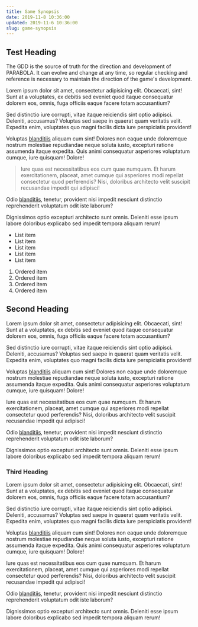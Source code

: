 ```yaml
---
title: Game Synopsis
date: 2019-11-8 10:36:00
updated: 2019-11-6 10:36:00
slug: game-synopsis
---
```


## Test Heading

The GDD is the source of truth for the direction and development of PARABOLA. It can evolve and change at any time, so regular checking and reference is necessary to maintain the direction of the game's development.

Lorem ipsum dolor sit amet, consectetur adipisicing elit. Obcaecati, sint! Sunt at a voluptates, ex debitis sed eveniet quod itaque consequatur dolorem eos, omnis, fuga officiis eaque facere totam accusantium?

Sed distinctio iure corrupti, vitae itaque reiciendis sint optio adipisci. Deleniti, accusamus? Voluptas sed saepe in quaerat quam veritatis velit. Expedita enim, voluptates quo magni facilis dicta iure perspiciatis provident!

Voluptas <a href="/">blanditiis</a> aliquam cum sint! Dolores non eaque unde doloremque nostrum molestiae repudiandae neque soluta iusto, excepturi ratione assumenda itaque expedita. Quis animi consequatur asperiores voluptatum cumque, iure quisquam! Dolore!

<blockquote>Iure quas est necessitatibus eos cum quae numquam. Et harum exercitationem, placeat, amet cumque qui asperiores modi repellat consectetur quod perferendis? Nisi, doloribus architecto velit suscipit recusandae impedit qui adipisci!</blockquote>

Odio <a href="/">blanditiis</a>, tenetur, provident nisi impedit nesciunt distinctio reprehenderit voluptatum odit iste laborum?

Dignissimos optio excepturi architecto sunt omnis. Deleniti esse ipsum labore doloribus explicabo sed impedit tempora aliquam rerum!

- List item
- List item
- List item
- List item
- List item

1.  Ordered item
2.  Ordered item
3.  Ordered item
4.  Ordered item

## Second Heading

Lorem ipsum dolor sit amet, consectetur adipisicing elit. Obcaecati, sint! Sunt at a voluptates, ex debitis sed eveniet quod itaque consequatur dolorem eos, omnis, fuga officiis eaque facere totam accusantium?

Sed distinctio iure corrupti, vitae itaque reiciendis sint optio adipisci. Deleniti, accusamus? Voluptas sed saepe in quaerat quam veritatis velit. Expedita enim, voluptates quo magni facilis dicta iure perspiciatis provident!

Voluptas <a href="/">blanditiis</a> aliquam cum sint! Dolores non eaque unde doloremque nostrum molestiae repudiandae neque soluta iusto, excepturi ratione assumenda itaque expedita. Quis animi consequatur asperiores voluptatum cumque, iure quisquam! Dolore!

Iure quas est necessitatibus eos cum quae numquam. Et harum exercitationem, placeat, amet cumque qui asperiores modi repellat consectetur quod perferendis? Nisi, doloribus architecto velit suscipit recusandae impedit qui adipisci!

Odio <a href="/">blanditiis</a>, tenetur, provident nisi impedit nesciunt distinctio reprehenderit voluptatum odit iste laborum?

Dignissimos optio excepturi architecto sunt omnis. Deleniti esse ipsum labore doloribus explicabo sed impedit tempora aliquam rerum!

### Third Heading

Lorem ipsum dolor sit amet, consectetur adipisicing elit. Obcaecati, sint! Sunt at a voluptates, ex debitis sed eveniet quod itaque consequatur dolorem eos, omnis, fuga officiis eaque facere totam accusantium?

Sed distinctio iure corrupti, vitae itaque reiciendis sint optio adipisci. Deleniti, accusamus? Voluptas sed saepe in quaerat quam veritatis velit. Expedita enim, voluptates quo magni facilis dicta iure perspiciatis provident!

Voluptas <a href="/">blanditiis</a> aliquam cum sint! Dolores non eaque unde doloremque nostrum molestiae repudiandae neque soluta iusto, excepturi ratione assumenda itaque expedita. Quis animi consequatur asperiores voluptatum cumque, iure quisquam! Dolore!

Iure quas est necessitatibus eos cum quae numquam. Et harum exercitationem, placeat, amet cumque qui asperiores modi repellat consectetur quod perferendis? Nisi, doloribus architecto velit suscipit recusandae impedit qui adipisci!

Odio <a href="/">blanditiis</a>, tenetur, provident nisi impedit nesciunt distinctio reprehenderit voluptatum odit iste laborum?

Dignissimos optio excepturi architecto sunt omnis. Deleniti esse ipsum labore doloribus explicabo sed impedit tempora aliquam rerum!
